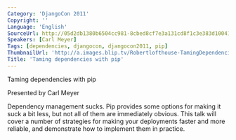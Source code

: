 ```yaml
---
Category: 'DjangoCon 2011'
Copyright: ''
Language: 'English'
SourceUrl: http://05d2db1380b6504cc981-8cbed8cf7e3a131cd8f1c3e383d10041.r93.cf2.rackcdn.com/djangocon-2011/69_taming-dependencies-with-pip.m4v
Speakers: [Carl Meyer]
Tags: [dependencies, djangocon, djangocon2011, pip]
ThumbnailUrl: 'http://a.images.blip.tv/Robertlofthouse-TamingDependenciesWithPip630-709.jpg'
Title: 'Taming dependencies with pip'
---
```

Taming dependencies with pip

Presented by Carl Meyer

Dependency management sucks. Pip provides some options for making it suck a
bit less, but not all of them are immediately obvious. This talk will cover a
number of strategies for making your deployments faster and more reliable, and
demonstrate how to implement them in practice.
